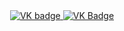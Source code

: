<div id="badges" align ="center">
  <a href= "https://vk.com/umadethis">
    <img src = "https://img.shields.io/badge/VK-blue?style=for-the-badge&logo=VK&logoColor=white" alt="VK badge"/> 
  </a>

  <a href= "https://mail.google.com/mail/u/1/#inbox"> 
     <img src = "https://img.shields.io/badge/EMAIL-red?style=for-the-badge&logo=Gmail&logoColor=white" alt="VK Badge"/>
  </a>
</div>

<div id="viewprof" align="center" >
  <img src="https://komarev.com/ghpvc/?username=umadethis&style=flat-square&color=blue" alt=""/>
</div>
